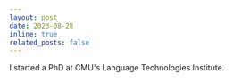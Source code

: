```yaml
---
layout: post
date: 2023-08-28
inline: true
related_posts: false
---
```


I started a PhD at CMU's Language Technologies Institute.
